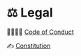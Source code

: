 # ⚖️ Legal

👨‍👩‍👧‍👦 [Code of Conduct](https://golang.org/conduct)

✍️ [Constitution](constitution.md)
